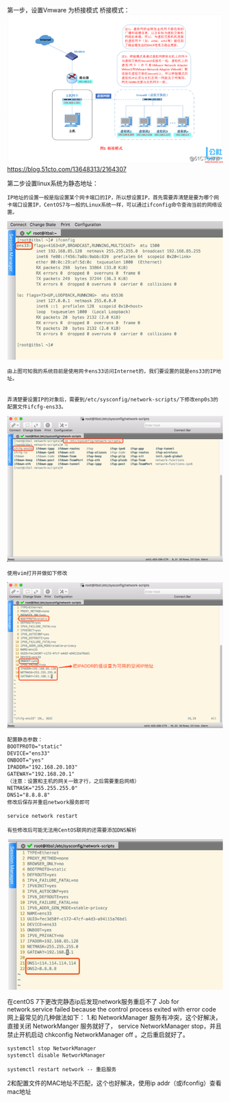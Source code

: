 第一步，设置Vmware 为桥接模式 桥接模式：      
![alt 属性文本](../images/linux1.png)   
    https://blog.51cto.com/13648313/2164307

第二步设置linux系统为静态地址：

    IP地址的设置一般是指设置某个网卡端口的IP，所以想设置IP，首先需要弄清楚是要为哪个网卡端口设置IP，CentOS7与一般的Linux系统一样，可以通过ifconfig命令查询当前的网络设置。

![alt 属性文本](../images/linux2.jpg)

    由上图可知我的系统目前是使用网卡ens33访问Internet的，我们要设置的就是ens33的IP地址。
    
    
    弄清楚要设置IP的对象后，需要到/etc/sysconfig/network-scripts/下修改enp0s3的配置文件ifcfg-ens33。

 
![alt 属性文本](../images/linux3.png)

    使用vim打开并做如下修改

 ![alt 属性文本](../images/linux4.png)   
 
    配置静态参数：
    BOOTPROTO="static"
    DEVICE="ens33"
    ONBOOT="yes"
    IPADDR="192.168.20.103"
    GATEWAY="192.168.20.1"
    （注意：设置和主机的网关一致才行，之后需要重启网络）
    NETMASK="255.255.255.0"
    DNS1="8.8.8.8"
    修改后保存并重启network服务即可
    
    service network restart

    有些修改后可能无法用CentOS联网的还需要添加DNS解析

 
 ![alt 属性文本](../images/linux5.jpg)   
 
在centOS 7下更改完静态ip后发现network服务重启不了
Job for network.service failed because the control process exited with error code
网上最常见的几种做法如下：
1.和 NetworkManager 服务有冲突，这个好解决，直接关闭 NetworkManger 服务就好了， service NetworkManager stop，并且禁止开机启动 chkconfig NetworkManager off 。之后重启就好了。

    systemctl stop NetworkManager 
    systemctl disable NetworkManager
    
    systemctl restart network -- 重启服务

2和配置文件的MAC地址不匹配，这个也好解决，使用ip addr（或ifconfig）查看mac地址






